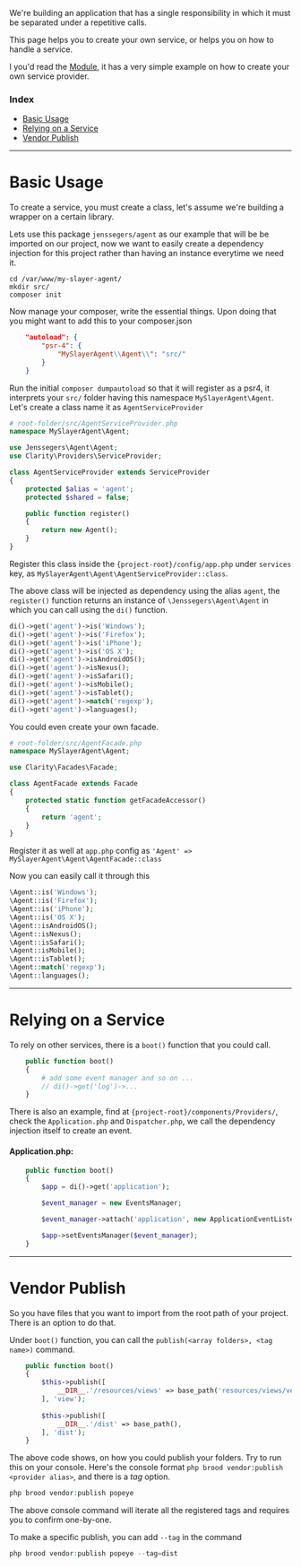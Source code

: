 We're building an application that has a single responsibility in which it must be separated under a repetitive calls.

This page helps you to create your own service, or helps you on how to handle a service.

I you'd read the [Module](doc:mvc-module), it has a very simple example on how to create your own service provider.


###  Index
- [Basic Usage](#basic-usage)
- [Relying on a Service](#relying-service)
- [Vendor Publish](#vendor)

---


<a name="basic-usage"></a>
# Basic Usage

To create a service, you must create a class, let's assume we're building a wrapper on a certain library.

Lets use this package `jenssegers/agent` as our example that will be be imported on our project, now we want to easily create a dependency injection for this project rather than having an instance everytime we need it.

```shell
cd /var/www/my-slayer-agent/
mkdir src/
composer init
```

Now manage your composer, write the essential things. Upon doing that you might want to add this to your composer.json

```json
    "autoload": {
        "psr-4": {
            "MySlayerAgent\\Agent\\": "src/"
        }
    }
```

Run the initial `composer dumpautoload` so that it will register as a psr4, it interprets your `src/` folder having this namespace `MySlayerAgent\Agent`. Let's create a class name it as `AgentServiceProvider`

```php
# root-folder/src/AgentServiceProvider.php
namespace MySlayerAgent\Agent;

use Jenssegers\Agent\Agent;
use Clarity\Providers\ServiceProvider;

class AgentServiceProvider extends ServiceProvider
{
    protected $alias = 'agent';
    protected $shared = false;

    public function register()
    {
        return new Agent();
    }
}
```

Register this class inside the `{project-root}/config/app.php` under `services` key, as `MySlayerAgent\Agent\AgentServiceProvider::class`.

The above class will be injected as dependency using the alias `agent`, the `register()` function returns an instance of `\Jenssegers\Agent\Agent` in which you can call using the `di()` function.

```php
di()->get('agent')->is('Windows');
di()->get('agent')->is('Firefox');
di()->get('agent')->is('iPhone');
di()->get('agent')->is('OS X');
di()->get('agent')->isAndroidOS();
di()->get('agent')->isNexus();
di()->get('agent')->isSafari();
di()->get('agent')->isMobile();
di()->get('agent')->isTablet();
di()->get('agent')->match('regexp');
di()->get('agent')->languages();
```

You could even create your own facade.

```php
# root-folder/src/AgentFacade.php
namespace MySlayerAgent\Agent;

use Clarity\Facades\Facade;

class AgentFacade extends Facade
{
    protected static function getFacadeAccessor()
    {
        return 'agent';
    }
}
```

Register it as well at `app.php` config as `'Agent' => MySlayerAgent\Agent\AgentFacade::class`

Now you can easily call it through this

```php
\Agent::is('Windows');
\Agent::is('Firefox');
\Agent::is('iPhone');
\Agent::is('OS X');
\Agent::isAndroidOS();
\Agent::isNexus();
\Agent::isSafari();
\Agent::isMobile();
\Agent::isTablet();
\Agent::match('regexp');
\Agent::languages();
```

---


<a name="relying-service"></a>
# Relying on a Service

To rely on other services, there is a `boot()` function that you could call.

```php
    public function boot()
    {
        # add some event manager and so on ...
        // di()->get('log')->...
    }
```

There is also an example, find at `{project-root}/components/Providers/`, check the `Application.php` and `Dispatcher.php`, we call the dependency injection itself to create an event.

#### Application.php:

```php
    public function boot()
    {
        $app = di()->get('application');

        $event_manager = new EventsManager;

        $event_manager->attach('application', new ApplicationEventListener);

        $app->setEventsManager($event_manager);
    }
```


---

<a name="vendor"></a>
# Vendor Publish

So you have files that you want to import from the root path of your project. There is an option to do that.

Under `boot()` function, you can call the `publish(<array folders>, <tag name>)` command.

```php
    public function boot()
    {
        $this->publish([
            __DIR__.'/resources/views' => base_path('resources/views/vendor/popeye'),
        ], 'view');
    
        $this->publish([
            __DIR__.'/dist' => base_path(),
        ], 'dist');
    }
```

The above code shows, on how you could publish your folders. Try to run this on your console. Here's the console format `php brood vendor:publish <provider alias>`, and there is a *tag* option.

```php
php brood vendor:publish popeye
```

The above console command will iterate all the registered tags and requires you to confirm one-by-one.

To make a specific publish, you can add `--tag` in the command

```php
php brood vendor:publish popeye --tag=dist
```
